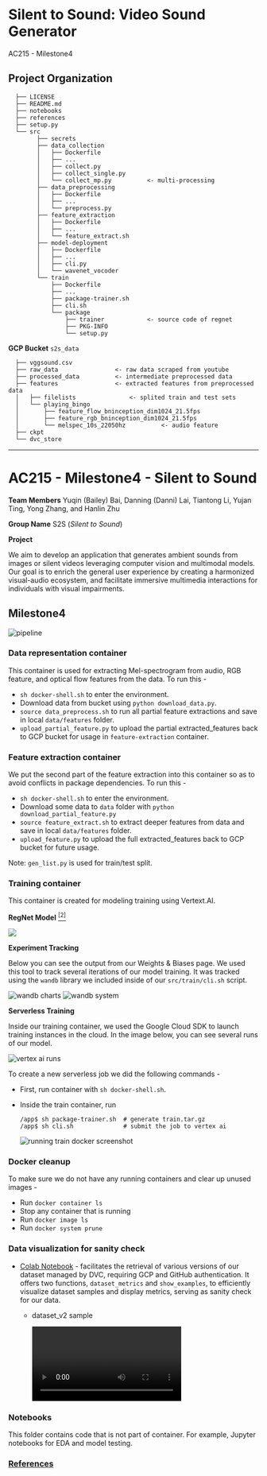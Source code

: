 Silent to Sound: Video Sound Generator
==============================

AC215 - Milestone4

Project Organization
------------
      ├── LICENSE
      ├── README.md
      ├── notebooks
      ├── references
      ├── setup.py
      └── src
            ├── secrets
            ├── data_collection
            │   ├── Dockerfile
            │   ├── ...
            │   ├── collect.py
            │   ├── collect_single.py
            │   └── collect_mp.py          <- multi-processing
            ├── data_preprocessing
            │   ├── Dockerfile
            │   ├── ...
            │   └── preprocess.py
            ├── feature_extraction
            │   ├── Dockerfile
            │   ├── ...
            │   └── feature_extract.sh
            ├── model-deployment
            │   ├── Dockerfile
            │   ├── ...
            │   ├── cli.py
            │   └── wavenet_vocoder
            └── train
                ├── Dockerfile
                ├── ...
                ├── package-trainer.sh
                ├── cli.sh
                └── package
                    ├── trainer            <- source code of regnet
                    ├── PKG-INFO
                    └── setup.py
                


**GCP Bucket** 
`s2s_data`
```
  ├── vggsound.csv
  ├── raw_data                <- raw data scraped from youtube
  ├── processed_data          <- intermediate preprocessed data
  ├── features                <- extracted features from preprocessed data
  │   ├── filelists               <- splited train and test sets
  │   └── playing_bingo
  │       ├── feature_flow_bninception_dim1024_21.5fps
  │       ├── feature_rgb_bninception_dim1024_21.5fps
  │       └── melspec_10s_22050hz          <- audio feature
  ├── ckpt
  └── dvc_store
```


--------
# AC215 - Milestone4 - Silent to Sound

**Team Members**
Yuqin (Bailey) Bai, Danning (Danni) Lai, Tiantong Li, Yujan Ting, Yong Zhang, and Hanlin Zhu

**Group Name**
S2S (*Silent to Sound*)

**Project**

We aim to develop an application that generates ambient sounds from images or silent videos leveraging computer vision and multimodal models. Our goal is to enrich the general user experience by creating a harmonized visual-audio ecosystem, and facilitate immersive multimedia interactions for individuals with visual impairments.


## Milestone4
![pipeline](images/mega_pipeline.jpg)

### Data representation container
This container is used for extracting Mel-spectrogram from audio, RGB feature, and optical flow features from the data.
To run this - 
* `sh docker-shell.sh` to enter the environment.
* Download data from bucket using `python download_data.py`.
* `source data_preprocess.sh` to run all partial feature extractions and save in local `data/features` folder.
* `upload_partial_feature.py` to upload the partial extracted_features back to GCP bucket for usage in `feature-extraction` container.

### Feature extraction container
We put the second part of the feature extraction into this container so as to avoid conflicts in package dependencies.
To run this - 
* `sh docker-shell.sh` to enter the environment.
* Download some data to `data` folder with  `python download_partial_feature.py`
* `source feature_extract.sh` to extract deeper features from data and save in local `data/features` folder.
* `upload_feature.py` to upload the full extracted_features back to GCP bucket for future usage.

Note: `gen_list.py` is used for train/test split.

### Training container
This container is created for modeling training using Vertext.AI. 

**RegNet Model** [<sup>[2]</sup>](references/README.md#2)

![](images/regnet_chen_etal_2020.png)

**Experiment Tracking**

Below you can see the output from our Weights & Biases page. We used this tool to track several iterations of our model training. It was tracked using the `wandb` library we included inside of our `src/train/cli.sh` script.

![wandb charts](images/wandb_charts.png)
![wandb system](images/wandb_system.png)

**Serverless Training**

Inside our training container, we used the Google Cloud SDK to launch training instances in the cloud. In the image below, you can see several runs of our model.

![vertex ai runs](images/vertex_ai_runs.png)

To create a new serverless job we did the following commands - 

* First, run container with `sh docker-shell.sh`.
* Inside the train container, run
  ```shell
  /app$ sh package-trainer.sh  # generate train.tar.gz
  /app$ sh cli.sh              # submit the job to vertex ai
  ```

  ![running train docker screenshot](images/running_train_container.png)


### Docker cleanup
To make sure we do not have any running containers and clear up unused images -
* Run `docker container ls`
* Stop any container that is running
* Run `docker image ls`
* Run `docker system prune`


### Data visualization for sanity check
- [Colab Notebook](https://colab.research.google.com/drive/16ipwKR76L_exSH5SqfNyQ7FJUOtNSwla?usp=sharing) - facilitates the retrieval of various versions of our dataset managed by DVC, requiring GCP and GitHub authentication. It offers two functions, `dataset_metrics` and `show_examples`, to efficiently visualize dataset samples and display metrics, serving as sanity check for our data.
  - dataset_v2 sample

    ![sample video](images/dataset_v2_sample.mp4)

### Notebooks

This folder contains code that is not part of container. For example, Jupyter notebooks for EDA and model testing.


### [References](references/README.md)
